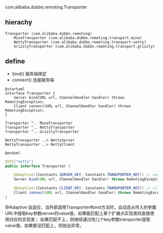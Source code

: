 com.alibaba.dubbo.remoting.Transporter
## hierachy
```
Transporter (com.alibaba.dubbo.remoting)
    MinaTransporter (com.alibaba.dubbo.remoting.transport.mina)
    NettyTransporter (com.alibaba.dubbo.remoting.transport.netty)
    GrizzlyTransporter (com.alibaba.dubbo.remoting.transport.grizzly)
```

## define
* bind() 服务端绑定
* connect() 连接服务端

```plantuml
@startuml
interface Transporter {
    Server bind(URL url, ChannelHandler handler) throws RemotingException;
    Client connect(URL url, ChannelHandler handler) throws RemotingException;
}

Transporter ^.. MinaTransporter
Transporter ^.. NettyTransporter
Transporter ^.. GrizzlyTransporter

NettyTransporter ..> NettyServer
NettyTransporter ..> NettyClient

@enduml
```

```java
@SPI("netty")
public interface Transporter {

    @Adaptive({Constants.SERVER_KEY, Constants.TRANSPORTER_KEY}) // server, transporter
    Server bind(URL url, ChannelHandler handler) throws RemotingException;

    @Adaptive({Constants.CLIENT_KEY, Constants.TRANSPORTER_KEY}) // client, transporter
    Client connect(URL url, ChannelHandler handler) throws RemotingException;
}
```
@Adaptive 自适应，当外部调用Transporter#bind方法时，会动态从传入的参数URL中提取key参数server的value值，如果能匹配上某个扩展点实现类则直接使用对应的实现类；
如果匹配不上，则继续通过地儿个key参数transporter提取value值，如果都没匹配上，则抛出异常。
